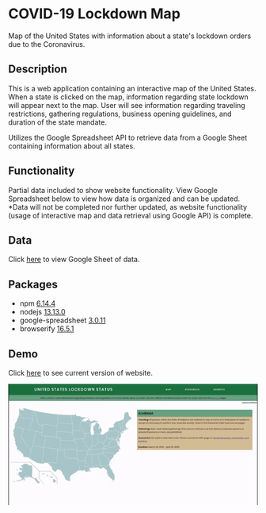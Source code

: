 # COVID-19 Lockdown Map
Map of the United States with information about a state's lockdown orders due to the Coronavirus.

## Description
This is a web application containing an interactive map of the United States. When a state is clicked on the map, information regarding state lockdown will appear next to the map. User will see information regarding traveling restrictions, gathering regulations, business opening guidelines, and duration of the state mandate.  

Utilizes the Google Spreadsheet API to retrieve data from a Google Sheet containing information about all states.

## Functionality
Partial data included to show website functionality. View Google Spreadsheet below to view how data is organized and can be updated.</br>*Data will not be completed nor further updated, as website functionality (usage of interactive map and data retrieval using Google API) is complete.

## Data
Click [here](https://docs.google.com/spreadsheets/d/1dPAVzaMeYQJWw166GW88Z41HJtbRnMObIvFYoLckJRY/edit#gid=0) to view Google Sheet of data.

## Packages
* npm [6.14.4](https://www.npmjs.com/get-npm)
* nodejs [13.13.0](https://docs.npmjs.com/downloading-and-installing-node-js-and-npm)
* google-spreadsheet [3.0.11](https://www.npmjs.com/package/google-spreadsheet/v/3.0.11)
* browserify [16.5.1](http://browserify.org/#install)

## Demo
Click [here](https://li-jonathan.github.io/covid-lockdown-map/) to see current version of website.

![Screenshot of map](https://github.com/li-jonathan/covid-lockdown-map/blob/master/demo.gif)
